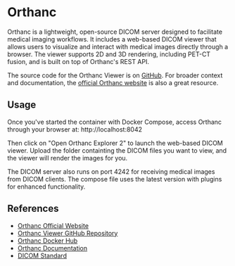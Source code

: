 # Orthanc

Orthanc is a lightweight, open-source DICOM server designed to facilitate medical imaging workflows. It includes a web-based DICOM viewer that allows users to visualize and interact with medical images directly through a browser. The viewer supports 2D and 3D rendering, including PET-CT fusion, and is built on top of Orthanc's REST API.

The source code for the Orthanc Viewer is on [GitHub](https://github.com/npettiaux/orthanc-viewer). For broader context and documentation, the [official Orthanc website](https://www.orthanc-server.com/) is also a great resource.


## Usage

Once you've started the container with Docker Compose, access Orthanc through your browser at: http://localhost:8042

Then click on "Open Orthanc Explorer 2" to launch the web-based DICOM viewer. Upload the folder containting the DICOM files you want to view, and the viewer will render the images for you.

The DICOM server also runs on port 4242 for receiving medical images from DICOM clients. The compose file uses the latest version with plugins for enhanced functionality.


## References

- [Orthanc Official Website](https://www.orthanc-server.com/)
- [Orthanc Viewer GitHub Repository](https://github.com/npettiaux/orthanc-viewer)
- [Orthanc Docker Hub](https://hub.docker.com/r/jodogne/orthanc-plugins)
- [Orthanc Documentation](https://book.orthanc-server.com/)
- [DICOM Standard](https://www.dicomstandard.org/)

